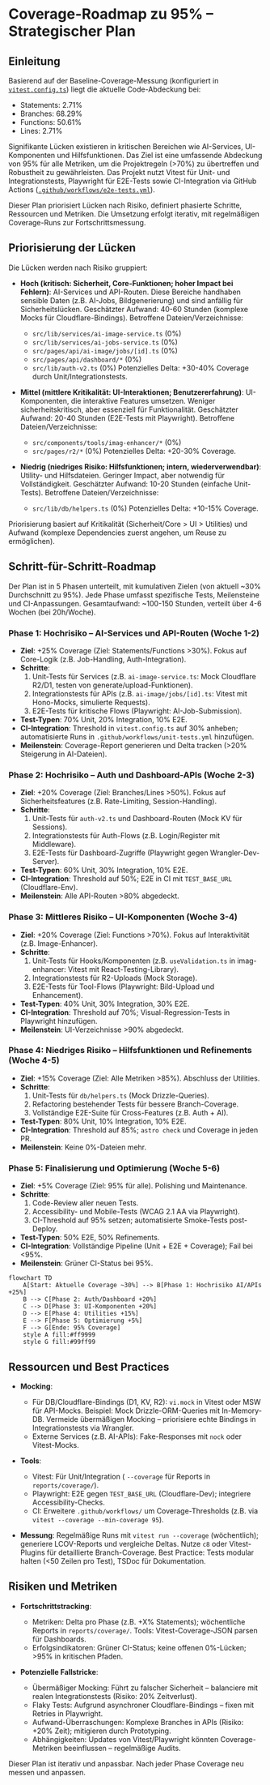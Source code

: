 # Coverage-Roadmap zu 95% – Strategischer Plan

## Einleitung

Basierend auf der Baseline-Coverage-Messung (konfiguriert in [`vitest.config.ts`](vitest.config.ts)) liegt die aktuelle Code-Abdeckung bei:

- Statements: 2.71%
- Branches: 68.29%
- Functions: 50.61%
- Lines: 2.71%

Signifikante Lücken existieren in kritischen Bereichen wie AI-Services, UI-Komponenten und Hilfsfunktionen. Das Ziel ist eine umfassende Abdeckung von 95% für alle Metriken, um die Projektregeln (>70%) zu übertreffen und Robustheit zu gewährleisten. Das Projekt nutzt Vitest für Unit- und Integrationstests, Playwright für E2E-Tests sowie CI-Integration via GitHub Actions ([`.github/workflows/e2e-tests.yml`](.github/workflows/e2e-tests.yml)).

Dieser Plan priorisiert Lücken nach Risiko, definiert phasierte Schritte, Ressourcen und Metriken. Die Umsetzung erfolgt iterativ, mit regelmäßigen Coverage-Runs zur Fortschrittsmessung.

## Priorisierung der Lücken

Die Lücken werden nach Risiko gruppiert:

- **Hoch (kritisch: Sicherheit, Core-Funktionen; hoher Impact bei Fehlern)**: AI-Services und API-Routen. Diese Bereiche handhaben sensible Daten (z.B. AI-Jobs, Bildgenerierung) und sind anfällig für Sicherheitslücken. Geschätzter Aufwand: 40-60 Stunden (komplexe Mocks für Cloudflare-Bindings). Betroffene Dateien/Verzeichnisse:
  - `src/lib/services/ai-image-service.ts` (0%)
  - `src/lib/services/ai-jobs-service.ts` (0%)
  - `src/pages/api/ai-image/jobs/[id].ts` (0%)
  - `src/pages/api/dashboard/*` (0%)
  - `src/lib/auth-v2.ts` (0%)
  Potenzielles Delta: +30-40% Coverage durch Unit/Integrationstests.

- **Mittel (mittlere Kritikalität: UI-Interaktionen; Benutzererfahrung)**: UI-Komponenten, die interaktive Features umsetzen. Weniger sicherheitskritisch, aber essenziell für Funktionalität. Geschätzter Aufwand: 20-40 Stunden (E2E-Tests mit Playwright). Betroffene Dateien/Verzeichnisse:
  - `src/components/tools/imag-enhancer/*` (0%)
  - `src/pages/r2/*` (0%)
  Potenzielles Delta: +20-30% Coverage.

- **Niedrig (niedriges Risiko: Hilfsfunktionen; intern, wiederverwendbar)**: Utility- und Hilfsdateien. Geringer Impact, aber notwendig für Vollständigkeit. Geschätzter Aufwand: 10-20 Stunden (einfache Unit-Tests). Betroffene Dateien/Verzeichnisse:
  - `src/lib/db/helpers.ts` (0%)
  Potenzielles Delta: +10-15% Coverage.

Priorisierung basiert auf Kritikalität (Sicherheit/Core > UI > Utilities) und Aufwand (komplexe Dependencies zuerst angehen, um Reuse zu ermöglichen).

## Schritt-für-Schritt-Roadmap

Der Plan ist in 5 Phasen unterteilt, mit kumulativen Zielen (von aktuell ~30% Durchschnitt zu 95%). Jede Phase umfasst spezifische Tests, Meilensteine und CI-Anpassungen. Gesamtaufwand: ~100-150 Stunden, verteilt über 4-6 Wochen (bei 20h/Woche).

### Phase 1: Hochrisiko – AI-Services und API-Routen (Woche 1-2)

- **Ziel**: +25% Coverage (Ziel: Statements/Functions >30%). Fokus auf Core-Logik (z.B. Job-Handling, Auth-Integration).
- **Schritte**:
  1. Unit-Tests für Services (z.B. `ai-image-service.ts`: Mock Cloudflare R2/D1, testen von generate/upload-Funktionen).
  2. Integrationstests für APIs (z.B. `ai-image/jobs/[id].ts`: Vitest mit Hono-Mocks, simulierte Requests).
  3. E2E-Tests für kritische Flows (Playwright: AI-Job-Submission).
- **Test-Typen**: 70% Unit, 20% Integration, 10% E2E.
- **CI-Integration**: Threshold in `vitest.config.ts` auf 30% anheben; automatisierte Runs in `.github/workflows/unit-tests.yml` hinzufügen.
- **Meilenstein**: Coverage-Report generieren und Delta tracken (>20% Steigerung in AI-Dateien).

### Phase 2: Hochrisiko – Auth und Dashboard-APIs (Woche 2-3)

- **Ziel**: +20% Coverage (Ziel: Branches/Lines >50%). Fokus auf Sicherheitsfeatures (z.B. Rate-Limiting, Session-Handling).
- **Schritte**:
  1. Unit-Tests für `auth-v2.ts` und Dashboard-Routen (Mock KV für Sessions).
  2. Integrationstests für Auth-Flows (z.B. Login/Register mit Middleware).
  3. E2E-Tests für Dashboard-Zugriffe (Playwright gegen Wrangler-Dev-Server).
- **Test-Typen**: 60% Unit, 30% Integration, 10% E2E.
- **CI-Integration**: Threshold auf 50%; E2E in CI mit `TEST_BASE_URL` (Cloudflare-Env).
- **Meilenstein**: Alle API-Routen >80% abgedeckt.

### Phase 3: Mittleres Risiko – UI-Komponenten (Woche 3-4)

- **Ziel**: +20% Coverage (Ziel: Functions >70%). Fokus auf Interaktivität (z.B. Image-Enhancer).
- **Schritte**:
  1. Unit-Tests für Hooks/Komponenten (z.B. `useValidation.ts` in imag-enhancer: Vitest mit React-Testing-Library).
  2. Integrationstests für R2-Uploads (Mock Storage).
  3. E2E-Tests für Tool-Flows (Playwright: Bild-Upload und Enhancement).
- **Test-Typen**: 40% Unit, 30% Integration, 30% E2E.
- **CI-Integration**: Threshold auf 70%; Visual-Regression-Tests in Playwright hinzufügen.
- **Meilenstein**: UI-Verzeichnisse >90% abgedeckt.

### Phase 4: Niedriges Risiko – Hilfsfunktionen und Refinements (Woche 4-5)

- **Ziel**: +15% Coverage (Ziel: Alle Metriken >85%). Abschluss der Utilities.
- **Schritte**:
  1. Unit-Tests für `db/helpers.ts` (Mock Drizzle-Queries).
  2. Refactoring bestehender Tests für bessere Branch-Coverage.
  3. Vollständige E2E-Suite für Cross-Features (z.B. Auth + AI).
- **Test-Typen**: 80% Unit, 10% Integration, 10% E2E.
- **CI-Integration**: Threshold auf 85%; `astro check` und Coverage in jeden PR.
- **Meilenstein**: Keine 0%-Dateien mehr.

### Phase 5: Finalisierung und Optimierung (Woche 5-6)

- **Ziel**: +5% Coverage (Ziel: 95% für alle). Polishing und Maintenance.
- **Schritte**:
  1. Code-Review aller neuen Tests.
  2. Accessibility- und Mobile-Tests (WCAG 2.1 AA via Playwright).
  3. CI-Threshold auf 95% setzen; automatisierte Smoke-Tests post-Deploy.
- **Test-Typen**: 50% E2E, 50% Refinements.
- **CI-Integration**: Vollständige Pipeline (Unit + E2E + Coverage); Fail bei <95%.
- **Meilenstein**: Grüner CI-Status bei 95%.

```mermaid
flowchart TD
    A[Start: Aktuelle Coverage ~30%] --> B[Phase 1: Hochrisiko AI/APIs +25%]
    B --> C[Phase 2: Auth/Dashboard +20%]
    C --> D[Phase 3: UI-Komponenten +20%]
    D --> E[Phase 4: Utilities +15%]
    E --> F[Phase 5: Optimierung +5%]
    F --> G[Ende: 95% Coverage]
    style A fill:#ff9999
    style G fill:#99ff99
```

## Ressourcen und Best Practices

- **Mocking**:
  - Für DB/Cloudflare-Bindings (D1, KV, R2): `vi.mock` in Vitest oder MSW für API-Mocks. Beispiel: Mock Drizzle-ORM-Queries mit In-Memory-DB. Vermeide übermäßigen Mocking – priorisiere echte Bindings in Integrationstests via Wrangler.
  - Externe Services (z.B. AI-APIs): Fake-Responses mit `nock` oder Vitest-Mocks.

- **Tools**:
  - Vitest: Für Unit/Integration ( `--coverage` für Reports in `reports/coverage/`).
  - Playwright: E2E gegen `TEST_BASE_URL` (Cloudflare-Dev); integriere Accessibility-Checks.
  - CI: Erweitere `.github/workflows/` um Coverage-Thresholds (z.B. via `vitest --coverage --min-coverage 95`).

- **Messung**: Regelmäßige Runs mit `vitest run --coverage` (wöchentlich); generiere LCOV-Reports und vergleiche Deltas. Nutze `c8` oder Vitest-Plugins für detaillierte Branch-Coverage. Best Practice: Tests modular halten (<50 Zeilen pro Test), TSDoc für Dokumentation.

## Risiken und Metriken

- **Fortschrittstracking**:
  - Metriken: Delta pro Phase (z.B. +X% Statements); wöchentliche Reports in `reports/coverage/`. Tools: Vitest-Coverage-JSON parsen für Dashboards.
  - Erfolgsindikatoren: Grüner CI-Status; keine offenen 0%-Lücken; >95% in kritischen Pfaden.

- **Potenzielle Fallstricke**:
  - Übermäßiger Mocking: Führt zu falscher Sicherheit – balanciere mit realen Integrationstests (Risiko: 20% Zeitverlust).
  - Flaky Tests: Aufgrund asynchroner Cloudflare-Bindings – fixen mit Retries in Playwright.
  - Aufwand-Überraschungen: Komplexe Branches in APIs (Risiko: +20% Zeit); mitigieren durch Prototyping.
  - Abhängigkeiten: Updates von Vitest/Playwright könnten Coverage-Metriken beeinflussen – regelmäßige Audits.

Dieser Plan ist iterativ und anpassbar. Nach jeder Phase Coverage neu messen und anpassen.
